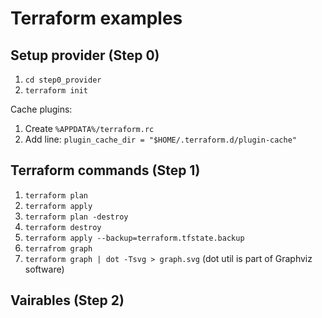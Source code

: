 # Terraform examples

## Setup provider (Step 0)

1. `cd step0_provider`
1. `terraform init`

Cache plugins:
1. Create `%APPDATA%/terraform.rc`
1. Add line: `plugin_cache_dir = "$HOME/.terraform.d/plugin-cache"`

## Terraform commands (Step 1)
1. `terraform plan`
1. `terraform apply`
1. `terraform plan -destroy`
1. `terraform destroy`
1. `terraform apply --backup=terraform.tfstate.backup `
1. `terrafrom graph`
1. `terraform graph | dot -Tsvg > graph.svg` (dot util is part of Graphviz software)

## Vairables (Step 2)
